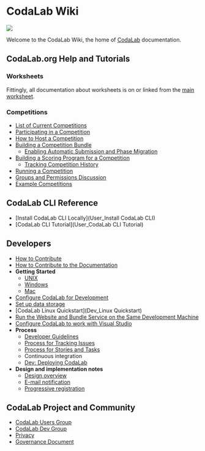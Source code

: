 # CodaLab Wiki

<a href="http://www.codalab.org"><img src="https://github.com/codalab/codalab/wiki/images/codalab-logo.png" /></a>

Welcome to the CodaLab Wiki, the home of [CodaLab](https://www.codalab.org) documentation.

## CodaLab.org Help and Tutorials

### Worksheets

Fittingly, all documentation about worksheets is on or linked from the [main worksheet](https://www.codalab.org/worksheets).

### Competitions

* [List of Current Competitions](https://www.codalab.org/competitions)
* [Participating in a Competition](User_Participating-in-a-Competition)
* [How to Host a Competition](User_Competition-Roadmap)
* [Building a Competition Bundle](User_Building-a-Competition-Bundle)
    * [Enabling Automatic Submission and Phase Migration](User_Enable-Auto-Submit-Phase-Migration)
* [Building a Scoring Program for a Competition](User_Building-a-Scoring-Program-for-a-Competition)
    * [Tracking Competition History](User_Tracking-Competition-History)
* [Running a Competition](User_Running-a-Competition)
* [Groups and Permissions Discussion](Dev_Groups-and-permissions-discussion)
* [Example Competitions](https://github.com/codalab/competition-examples)

## CodaLab CLI Reference

* [Install CodaLab CLI Locally](User_Install CodaLab CLI)
* [CodaLab CLI Tutorial](User_CodaLab CLI Tutorial)

## Developers

* [How to Contribute](Dev_How-to-Contribute)
* [How to Contribute to the Documentation](Project_About_Documentation)
* **Getting Started**
    * [UNIX](Dev_Getting-Started-on-UNIX-based-Systems)
    * [Windows](Dev_Getting-Started-on-Windows)
    * [Mac](Dev_Getting-Started-on-Mac)
* [Configure CodaLab for Development](Dev_Configure-Codalab-For-Development)
* [Set up data storage](Dev_Set-up-data-storage)
* [CodaLab Linux Quickstart](Dev_Linux Quickstart)
* [Run the Website and Bundle Service on the Same Development Machine](Dev_Run-web-site-and-bundle-service-on-the-same-development-machine)
* [Configure CodaLab to work with Visual Studio](Dev_Configure-CodaLab-Visual-Studio)
* **Process**
    * [Developer Guidelines](Dev_Developer-Guidelines)
    * [Process for Tracking Issues](Dev_Issue-tracking)
    * [Process for Stories and Tasks](Dev_Scenarios,-Stories-and-Tasks)
    * Continuous integration
    * [Dev: Deploying CodaLab](Dev_Deploying-CodaLab)
* **Design and implementation notes**
    * [Design overview](https://github.com/codalab/codalab/blob/master/docs/SPECIFICATION.md)
    * [E-mail notification](E-mail-notifications)
    * [Progressive registration](User_Progressive-Registration)

## CodaLab Project and Community
* [CodaLab Users Group](https://groups.google.com/forum/#!forum/codalab-users)
* [CodaLab Dev Group](https://groups.google.com/forum/#!forum/codalabdev)
* [Privacy](Privacy)
* [Governance Document](https://github.com/codalab/codalab/blob/master/docs/Community-Governance.md)
